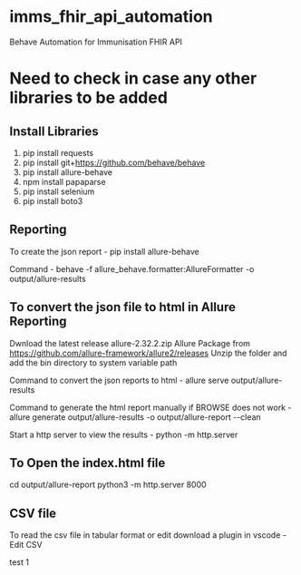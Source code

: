 # imms_fhir_api_automation
Behave Automation for Immunisation FHIR API

# Need to check in case any other libraries to be added

Install Libraries
---------------------------------------------------
1. pip install requests
2. pip install git+https://github.com/behave/behave
3. pip install allure-behave
4. npm install papaparse
5. pip install selenium
6. pip install boto3

Reporting
-----------------------------------------------------
To create the json report - 
    pip install allure-behave

Command - 
    behave -f allure_behave.formatter:AllureFormatter -o output/allure-results

To convert the json file to html in Allure Reporting
----------------------------------------------------
Dwnload the latest release allure-2.32.2.zip Allure Package from https://github.com/allure-framework/allure2/releases
Unzip the folder and add the bin directory to system variable path

Command to convert the json reports to html - 
    allure serve output/allure-results

Command to generate the html report manually if BROWSE does not work - 
allure generate output/allure-results -o output/allure-report --clean

Start a http server to view the results - 
python -m http.server

To Open the index.html file
----------------------------------------------------
cd output/allure-report
python3 -m http.server 8000

CSV file
----------------------------------------------------
 To read the csv file in tabular format or edit download a plugin in vscode - Edit CSV 

 test 1 

